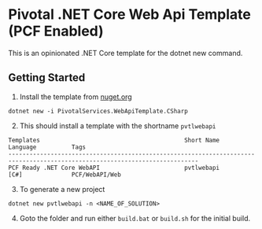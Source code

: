 # Pivotal .NET Core Web Api Template (PCF Enabled)

This is an opinionated .NET Core template for the dotnet new command.

## Getting Started

1. Install the template from [nuget.org](https://www.nuget.org/packages/PivotalServices.WebApiTemplate.CSharp)
```
dotnet new -i PivotalServices.WebApiTemplate.CSharp
```
2. This should install a template with the shortname `pvtlwebapi`
```
Templates                                         Short Name         Language          Tags
----------------------------------------------------------------------------------------------------------------------------
PCF Ready .NET Core WebAPI                        pvtlwebapi         [C#]              PCF/WebAPI/Web
```

3. To generate a new project
```
dotnet new pvtlwebapi -n <NAME_OF_SOLUTION>
```

4. Goto the folder and run either `build.bat` or `build.sh` for the initial build.